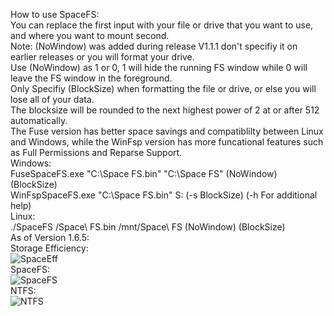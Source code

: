 How to use SpaceFS:  
You can replace the first input with your file or drive that you want to use, and where you want to mount second.  
Note: (NoWindow) was added during release V1.1.1 don't specifiy it on earlier releases or you will format your drive.  
Use (NoWindow) as 1 or 0, 1 will hide the running FS window while 0 will leave the FS window in the foreground.  
Only Specifiy (BlockSize) when formatting the file or drive, or else you will lose all of your data.  
The blocksize will be rounded to the next highest power of 2 at or after 512 automatically.  
The Fuse version has better space savings and compatiblilty between Linux and Windows, while the WinFsp version has more funcational features such as Full Permissions and Reparse Support.  
  Windows:  
    FuseSpaceFS.exe "C:\Space FS.bin" "C:\Space FS" (NoWindow) (BlockSize)  
    WinFspSpaceFS.exe "C:\Space FS.bin" S: (-s BlockSize) (-h For additional help)  
  Linux:  
    ./SpaceFS /Space\ FS.bin /mnt/Space\ FS (NoWindow) (BlockSize)  
As of Version 1.6.5:  
Storage Efficiency:  
![SpaceEff](https://user-images.githubusercontent.com/46275713/213942347-c400bc6a-6e8d-42a5-8748-a5be8d45655d.png)  
SpaceFS:  
![SpaceFS](https://user-images.githubusercontent.com/46275713/218371555-be3fd2b6-2dc0-4e59-8502-be0e583b7396.png)  
NTFS:  
![NTFS](https://user-images.githubusercontent.com/46275713/218371590-5d0647e5-af09-47bf-87ca-533b2c29ab56.png)  
